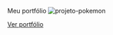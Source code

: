 Meu portfólio
<img src="" alt="projeto-pokemon">

<a href="https://bruno-lippert.github.io/portifolio/portifolio/html/index.html">Ver portfólio</a>
